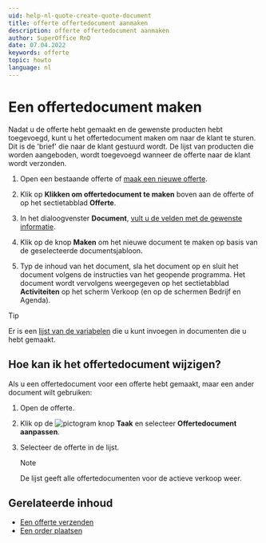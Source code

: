```yaml
---
uid: help-nl-quote-create-quote-document
title: offerte offertedocument aanmaken
description: offerte offertedocument aanmaken
author: SuperOffice RnD
date: 07.04.2022
keywords: offerte
topic: howto
language: nl
---
```


# Een offertedocument maken

Nadat u de offerte hebt gemaakt en de gewenste producten hebt toegevoegd, kunt u het offertedocument maken om naar de klant te sturen. Dit is de 'brief' die naar de klant gestuurd wordt. De lijst van producten die worden aangeboden, wordt toegevoegd wanneer de offerte naar de klant wordt verzonden.

1. Open een bestaande offerte of [maak een nieuwe offerte][1].

2. Klik op **Klikken om offertedocument te maken** boven aan de offerte of op het sectietabblad **Offerte**.

3. In het dialoogvenster **Document**, [vult u de velden met de gewenste informatie][2].

4. Klik op de knop **Maken** om het nieuwe document te maken op basis van de geselecteerde documentsjabloon.

5. Typ de inhoud van het document, sla het document op en sluit het document volgens de instructies van het geopende programma. Het document wordt vervolgens weergegeven op het sectietabblad **Activiteiten** op het scherm Verkoop (en op de schermen Bedrijf en Agenda).

> [!TIP]
> Er is een [lijst van de variabelen][3] die u kunt invoegen in documenten die u hebt gemaakt.

## Hoe kan ik het offertedocument wijzigen?

Als u een offertedocument voor een offerte hebt gemaakt, maar een ander document wilt gebruiken:

1. Open de offerte.

2. Klik op de ![pictogram][img1] knop **Taak** en selecteer **Offertedocument aanpassen**.

3. Selecteer de offerte in de lijst.

    > [!NOTE]
    > De lijst geeft alle offertedocumenten voor de actieve verkoop weer.

## Gerelateerde inhoud

* [Een offerte verzenden][4]
* [Een order plaatsen][5]

<!-- Referenced links -->
[1]: create.md
[2]: ../../document/learn/screen/index.md
[3]: ../../document/templates/learn/template-variables.md
[4]: send.md
[5]: create-order.md

<!-- Referenced images -->
[img1]: ../../../media/icons/btn-menu.png
